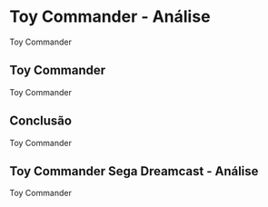 ---
---

# Toy Commander - Análise

Toy Commander

## Toy Commander

Toy Commander

## Conclusão

Toy Commander

## Toy Commander Sega Dreamcast - Análise

Toy Commander
